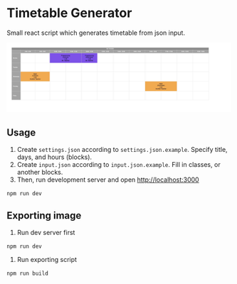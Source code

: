 # Timetable Generator

Small react script which generates timetable from json input.

![Generated output](screenshots/timetable.jpeg)

## Usage

1. Create `settings.json` according to `settings.json.example`. Specify title, days, and hours (blocks).
2. Create `input.json` according to `input.json.example`. Fill in classes, or another blocks.
3. Then, run development server and open [http://localhost:3000](http://localhost:3000)

```
npm run dev
```

## Exporting image

1. Run dev server first 

```
npm run dev
```

1. Run exporting script

```
npm run build
```
